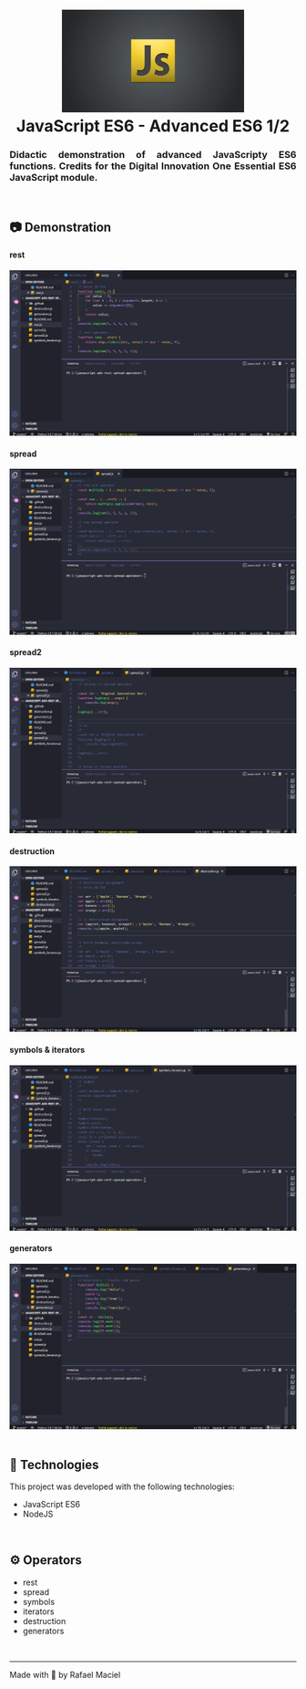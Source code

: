 <h1 align="center">
  <img alt="" title="JavaScript_ES6_Designer_Patterns" src=".github/demostration_aplication_0.png" width="320px" />
  <br>
  JavaScript ES6 - Advanced ES6 1/2
</h1>

<h3 align="justify">
Didactic demonstration of advanced JavaScripty ES6 functions. Credits for the Digital Innovation One Essential ES6 JavaScript module.
</h3>

<br>

## 📷 Demonstration

<div align="center" >
<h4 align="left"> rest </h4>
  <img src=".github/demostration_aplication_1.gif">
  <br>
<h4 align="left" > spread </h4>  
  <img src=".github/demostration_aplication_2.gif">
  <br>
<h4 align="left" > spread2 </h4>  
  <img src=".github/demostration_aplication_3.gif">
  <br>
<h4 align="left"> destruction </h4>
  <img src=".github/demostration_aplication_3.5.gif">
  <br>
<h4 align="left"> symbols & iterators </h4>
  <img src=".github/demostration_aplication_4.gif">
  <br>
<h4 align="left"> generators </h4>
  <img src=".github/demostration_aplication_5.gif">
  <br>
</div>

<br>

## 🚀 Technologies

This project was developed with the following technologies:

- JavaScript ES6
- NodeJS

<br>

## ⚙ Operators
- rest
- spread
- symbols
- iterators
- destruction
- generators

<br>

---

Made with 💜 by Rafael Maciel
